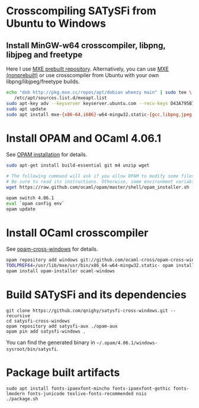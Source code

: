 # Crosscompiling SATySFi from Ubuntu to Windows

## Install MinGW-w64 crosscompiler, libpng, libjpeg and freetype

Here I use [MXE prebuilt repository](http://pkg.mxe.cc/). Alternatively, you can use [MXE (nonprebuilt)](http://mxe.cc/) or use crosscompiler from Ubuntu with your own libpng/libjpeg/freetype builds.

```sh
echo "deb http://pkg.mxe.cc/repos/apt/debian wheezy main" | sudo tee \
   /etc/apt/sources.list.d/mxeapt.list
sudo apt-key adv --keyserver keyserver.ubuntu.com --recv-keys D43A795B73B16ABE9643FE1AFD8FFF16DB45C6AB
sudo apt update
sudo apt install mxe-{x86-64,i686}-w64-mingw32.static-{gcc,libpng,jpeg,freetype}
```

# Install OPAM and OCaml 4.06.1

See [OPAM installation](https://opam.ocaml.org/doc/Install.html) for details.

```sh
sudo apt-get install build-essential git m4 unzip wget

# The following command will ask if you allow OPAM to modify some files (e.g. ~/.bash_profile).
# Be sure to read its instructions. Otherwise, some environment variables won't be set.
wget https://raw.github.com/ocaml/opam/master/shell/opam_installer.sh -O - | sh -s /usr/local/bin

opam switch 4.06.1
eval `opam config env`
opam update
```

# Install OCaml crosscompiler

See [opam-cross-windows](https://github.com/ocaml-cross/opam-cross-windows) for details.

```sh
opam repository add windows git://github.com/ocaml-cross/opam-cross-windows
TOOLPREF64=/usr/lib/mxe/usr/bin/x86_64-w64-mingw32.static- opam install conf-gcc-windows64
opam install opam-installer ocaml-windows
```

# Build SATySFi and its dependencies

```
git clone https://github.com/qnighy/satysfi-cross-windows.git --recursive
cd satysfi-cross-windows
opam repository add satysfi-aux ./opam-aux
opam pin add satysfi-windows .
```

You can find the generated binary in `~/.opam/4.06.1/windows-sysroot/bin/satysfi`.

# Package built artifacts

```
sudo apt install fonts-ipaexfont-mincho fonts-ipaexfont-gothic fonts-lmodern fonts-junicode texlive-fonts-recommended nsis
./package.sh
```
